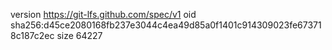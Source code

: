 version https://git-lfs.github.com/spec/v1
oid sha256:d45ce2080168fb237e3044c4ea49d85a0f1401c914309023fe673718c187c2ec
size 64227
